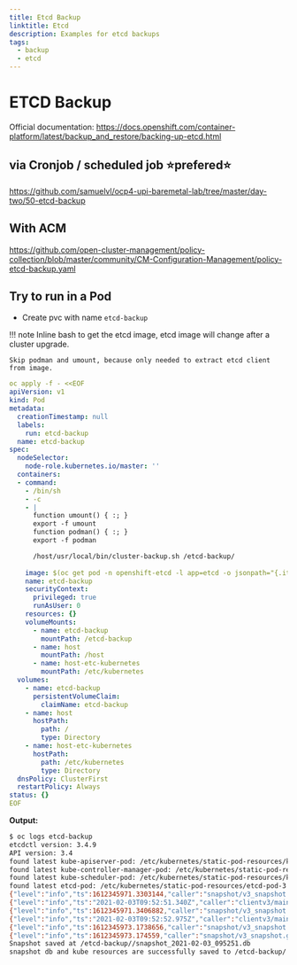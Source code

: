 ```yaml
---
title: Etcd Backup
linktitle: Etcd
description: Examples for etcd backups
tags:
  - backup
  - etcd
---
```


# ETCD Backup

Official documentation: <https://docs.openshift.com/container-platform/latest/backup_and_restore/backing-up-etcd.html>

## via Cronjob / scheduled job **⭐prefered⭐**

<https://github.com/samuelvl/ocp4-upi-baremetal-lab/tree/master/day-two/50-etcd-backup>


## With ACM

<https://github.com/open-cluster-management/policy-collection/blob/master/community/CM-Configuration-Management/policy-etcd-backup.yaml>

## Try to run in a Pod 

 * Create pvc with name `etcd-backup`

!!! note
    Inline bash to get the etcd image, etcd image will change after a cluster upgrade.

    Skip podman and umount, because only needed to extract etcd client from image.



```yaml
oc apply -f - <<EOF
apiVersion: v1
kind: Pod
metadata:
  creationTimestamp: null
  labels:
    run: etcd-backup
  name: etcd-backup
spec:
  nodeSelector:
    node-role.kubernetes.io/master: ''
  containers:
  - command:
    - /bin/sh
    - -c
    - |
      function umount() { :; }
      export -f umount
      function podman() { :; }
      export -f podman

      /host/usr/local/bin/cluster-backup.sh /etcd-backup/
     
    image: $(oc get pod -n openshift-etcd -l app=etcd -o jsonpath="{.items[0].spec.containers[0].image}")
    name: etcd-backup
    securityContext:
      privileged: true
      runAsUser: 0
    resources: {}
    volumeMounts:
      - name: etcd-backup
        mountPath: /etcd-backup
      - name: host
        mountPath: /host
      - name: host-etc-kubernetes
        mountPath: /etc/kubernetes
  volumes:
    - name: etcd-backup
      persistentVolumeClaim:
        claimName: etcd-backup
    - name: host
      hostPath:
        path: /
        type: Directory
    - name: host-etc-kubernetes
      hostPath:
        path: /etc/kubernetes
        type: Directory
  dnsPolicy: ClusterFirst
  restartPolicy: Always
status: {}
EOF
```

**Output:**
```bash
$ oc logs etcd-backup
etcdctl version: 3.4.9
API version: 3.4
found latest kube-apiserver-pod: /etc/kubernetes/static-pod-resources/kube-apiserver-pod-9
found latest kube-controller-manager-pod: /etc/kubernetes/static-pod-resources/kube-controller-manager-pod-4
found latest kube-scheduler-pod: /etc/kubernetes/static-pod-resources/kube-scheduler-pod-5
found latest etcd-pod: /etc/kubernetes/static-pod-resources/etcd-pod-3
{"level":"info","ts":1612345971.3303144,"caller":"snapshot/v3_snapshot.go:119","msg":"created temporary db file","path":"/etcd-backup//snapshot_2021-02-03_095251.db.part"}
{"level":"info","ts":"2021-02-03T09:52:51.340Z","caller":"clientv3/maintenance.go:200","msg":"opened snapshot stream; downloading"}
{"level":"info","ts":1612345971.3406882,"caller":"snapshot/v3_snapshot.go:127","msg":"fetching snapshot","endpoint":"https://192.168.52.12:2379"}
{"level":"info","ts":"2021-02-03T09:52:52.975Z","caller":"clientv3/maintenance.go:208","msg":"completed snapshot read; closing"}
{"level":"info","ts":1612345973.1738656,"caller":"snapshot/v3_snapshot.go:142","msg":"fetched snapshot","endpoint":"https://192.168.52.12:2379","size":"108 MB","took":1.84332374}
{"level":"info","ts":1612345973.174559,"caller":"snapshot/v3_snapshot.go:152","msg":"saved","path":"/etcd-backup//snapshot_2021-02-03_095251.db"}
Snapshot saved at /etcd-backup//snapshot_2021-02-03_095251.db
snapshot db and kube resources are successfully saved to /etcd-backup/
```